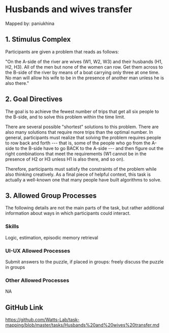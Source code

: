 # Husbands and wives transfer

Mapped by: paniukhina 

## 1. Stimulus Complex 
Participants are given a problem that reads as follows:

"On the A-side of the river are wives (W1, W2, W3) and their husbands (H1, H2, H3). All of the men but none of the women can row. Get them across to the B-side of the river by means of a boat carrying only three at one time. No man will allow his wife to be in the presence of another man unless he is also there."

## 2. Goal Directives 
The goal is to achieve the fewest number of trips that get all six people to the B-side, and to solve this problem within the time limit.

There are several possible "shortest" solutions to this problem. There are also many solutions that require more trips than the optimal number. In general, participants must realize that solving the problem requires people to row back and forth --- that is, some of the people who go from the A-side to the B-side have to go BACK to the A-side --- and then figure out the right combinations that meet the requirements (W1 cannot be in the presence of H2 or H3 unless H1 is also there, and so on).

Therefore, participants must satisfy the constraints of the problem while also thinking creatively. As a final piece of helpful context, this task is actually a well-known one that many people have built algorithms to solve.

## 3. Allowed Group Processes 
The following details are not the main parts of the task, but rather additional information about ways in which participants could interact.

### Skills 
Logic, estimation, episodic memory retrieval

### UI-UX Allowed Processes
Submit answers to the puzzle, if placed in groups: freely discuss the puzzle in groups

### Other Allowed Processes
NA

## GitHub Link 
https://github.com/Watts-Lab/task-mapping/blob/master/tasks/Husbands%20and%20wives%20transfer.md
